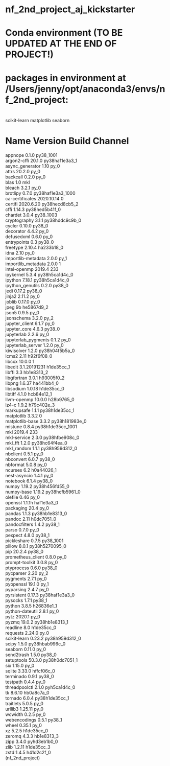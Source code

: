 # nf_2nd_project_aj_kickstarter


# Conda environment (TO BE UPDATED AT THE END OF PROJECT!)
# packages in environment at /Users/jenny/opt/anaconda3/envs/nf_2nd_project:
#
scikit-learn
matplotlib
seaborn

# Name                    Version                   Build  Channel
appnope                   0.1.0                 py38_1001  
argon2-cffi               20.1.0           py38haf1e3a3_1  
async_generator           1.10                       py_0  
attrs                     20.2.0                     py_0  
backcall                  0.2.0                      py_0  
blas                      1.0                         mkl  
bleach                    3.2.1                      py_0  
brotlipy                  0.7.0           py38haf1e3a3_1000  
ca-certificates           2020.10.14                    0  
certifi                   2020.6.20        py38hecd8cb5_2  
cffi                      1.14.3           py38hed5b41f_0  
chardet                   3.0.4                 py38_1003  
cryptography              3.1.1            py38hddc9c9b_0  
cycler                    0.10.0                   py38_0  
decorator                 4.4.2                      py_0  
defusedxml                0.6.0                      py_0  
entrypoints               0.3                      py38_0  
freetype                  2.10.4               ha233b18_0  
idna                      2.10                       py_0  
importlib-metadata        2.0.0                      py_1  
importlib_metadata        2.0.0                         1  
intel-openmp              2019.4                      233  
ipykernel                 5.3.4            py38h5ca1d4c_0  
ipython                   7.18.1           py38h5ca1d4c_0  
ipython_genutils          0.2.0                    py38_0  
jedi                      0.17.2                   py38_0  
jinja2                    2.11.2                     py_0  
joblib                    0.17.0                     py_0  
jpeg                      9b                   he5867d9_2  
json5                     0.9.5                      py_0  
jsonschema                3.2.0                      py_2  
jupyter_client            6.1.7                      py_0  
jupyter_core              4.6.3                    py38_0  
jupyterlab                2.2.6                      py_0  
jupyterlab_pygments       0.1.2                      py_0  
jupyterlab_server         1.2.0                      py_0  
kiwisolver                1.2.0            py38h04f5b5a_0  
lcms2                     2.11                 h92f6f08_0  
libcxx                    10.0.0                        1  
libedit                   3.1.20191231         h1de35cc_1  
libffi                    3.3                  hb1e8313_2  
libgfortran               3.0.1                h93005f0_2  
libpng                    1.6.37               ha441bb4_0  
libsodium                 1.0.18               h1de35cc_0  
libtiff                   4.1.0                hcb84e12_1  
llvm-openmp               10.0.0               h28b9765_0  
lz4-c                     1.9.2                h79c402e_3  
markupsafe                1.1.1            py38h1de35cc_1  
matplotlib                3.3.2                         0  
matplotlib-base           3.3.2            py38h181983e_0  
mistune                   0.8.4           py38h1de35cc_1001  
mkl                       2019.4                      233  
mkl-service               2.3.0            py38hfbe908c_0  
mkl_fft                   1.2.0            py38hc64f4ea_0  
mkl_random                1.1.1            py38h959d312_0  
nbclient                  0.5.1                      py_0  
nbconvert                 6.0.7                    py38_0  
nbformat                  5.0.8                      py_0  
ncurses                   6.2                  h0a44026_1  
nest-asyncio              1.4.1                      py_0  
notebook                  6.1.4                    py38_0  
numpy                     1.19.2           py38h456fd55_0  
numpy-base                1.19.2           py38hcfb5961_0  
olefile                   0.46                       py_0  
openssl                   1.1.1h               haf1e3a3_0  
packaging                 20.4                       py_0  
pandas                    1.1.3            py38hb1e8313_0  
pandoc                    2.11                 h0dc7051_0  
pandocfilters             1.4.2                    py38_1  
parso                     0.7.0                      py_0  
pexpect                   4.8.0                    py38_1  
pickleshare               0.7.5                 py38_1001  
pillow                    8.0.1            py38h5270095_0  
pip                       20.2.4                   py38_0  
prometheus_client         0.8.0                      py_0  
prompt-toolkit            3.0.8                      py_0  
ptyprocess                0.6.0                    py38_0  
pycparser                 2.20                       py_2  
pygments                  2.7.1                      py_0  
pyopenssl                 19.1.0                     py_1  
pyparsing                 2.4.7                      py_0  
pyrsistent                0.17.3           py38haf1e3a3_0  
pysocks                   1.7.1                    py38_1  
python                    3.8.5                h26836e1_1  
python-dateutil           2.8.1                      py_0  
pytz                      2020.1                     py_0  
pyzmq                     19.0.2           py38hb1e8313_1  
readline                  8.0                  h1de35cc_0  
requests                  2.24.0                     py_0  
scikit-learn              0.23.2           py38h959d312_0  
scipy                     1.5.0            py38hbab996c_0  
seaborn                   0.11.0                     py_0  
send2trash                1.5.0                    py38_0  
setuptools                50.3.0           py38h0dc7051_1  
six                       1.15.0                     py_0  
sqlite                    3.33.0               hffcf06c_0  
terminado                 0.9.1                    py38_0  
testpath                  0.4.4                      py_0  
threadpoolctl             2.1.0              pyh5ca1d4c_0  
tk                        8.6.10               hb0a8c7a_0  
tornado                   6.0.4            py38h1de35cc_1  
traitlets                 5.0.5                      py_0  
urllib3                   1.25.11                    py_0  
wcwidth                   0.2.5                      py_0  
webencodings              0.5.1                    py38_1  
wheel                     0.35.1                     py_0  
xz                        5.2.5                h1de35cc_0  
zeromq                    4.3.3                hb1e8313_3  
zipp                      3.4.0              pyhd3eb1b0_0  
zlib                      1.2.11               h1de35cc_3  
zstd                      1.4.5                h41d2c2f_0  
(nf_2nd_project) 


